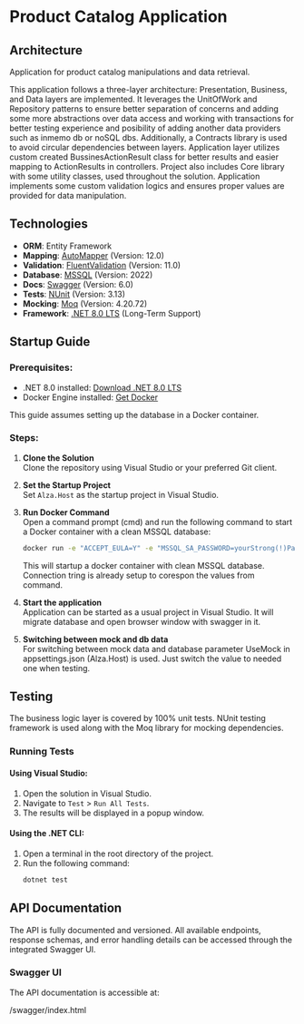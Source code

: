 # Product Catalog Application

## Architecture
Application for product catalog manipulations and data retrieval.

This application follows a three-layer architecture: Presentation, Business, and Data layers are implemented. It leverages the UnitOfWork and Repository patterns to ensure better separation of concerns and adding some more abstractions over data access and working with transactions for better testing experience and posibility of adding another data providers such as inmemo db or noSQL dbs. 
Additionally, a Contracts library is used to avoid circular dependencies between layers.
Application layer utilizes custom created BussinesActionResult class for better results and easier mapping to ActionResults in controllers.
Project also includes Core library with some utility classes, used throughout the solution.
Application implements some custom validation logics and ensures proper values are provided for data manipulation.

## Technologies

- **ORM**: Entity Framework
- **Mapping**: [AutoMapper](https://automapper.org/) (Version: 12.0)
- **Validation**: [FluentValidation](https://fluentvalidation.net/) (Version: 11.0)
- **Database**: [MSSQL](https://www.microsoft.com/en-us/sql-server) (Version: 2022)
- **Docs**: [Swagger](https://swagger.io/) (Version: 6.0)
- **Tests**: [NUnit](https://nunit.org/) (Version: 3.13)
- **Mocking**: [Moq](https://github.com/moq/moq4) (Version: 4.20.72)
- **Framework**: [.NET 8.0 LTS](https://dotnet.microsoft.com/en-us/download/dotnet/8.0) (Long-Term Support)

## Startup Guide

### Prerequisites:
- .NET 8.0 installed: [Download .NET 8.0 LTS](https://dotnet.microsoft.com/en-us/download/dotnet/8.0)
- Docker Engine installed: [Get Docker](https://www.docker.com/get-started)

This guide assumes setting up the database in a Docker container.

### Steps:

1. **Clone the Solution**  
   Clone the repository using Visual Studio or your preferred Git client.

2. **Set the Startup Project**  
   Set `Alza.Host` as the startup project in Visual Studio.

3. **Run Docker Command**  
   Open a command prompt (cmd) and run the following command to start a Docker container with a clean MSSQL database:

   ```bash
   docker run -e "ACCEPT_EULA=Y" -e "MSSQL_SA_PASSWORD=yourStrong(!)Password" -e "MSSQL_PID=Evaluation" -p 1433:1433 --name sqlpreview -d mcr.microsoft.com/mssql/server:2022-preview-ubuntu-22.04
   ```
   This will startup a docker container with clean MSSQL database. Connection tring is already setup to corespon the values from command.

4. **Start the application**\
   Application can be started as a usual project in Visual Studio. It will migrate database and open browser window with swagger in it.

6. **Switching between mock and db data**\
   For switching between mock data and database parameter UseMock in appsettings.json (Alza.Host) is used. Just switch the value to needed one when testing.

## Testing

The business logic layer is covered by 100% unit tests. NUnit testing framework is used along with the Moq library for mocking dependencies.

### Running Tests

#### Using Visual Studio:
1. Open the solution in Visual Studio.
2. Navigate to `Test` > `Run All Tests`.
3. The results will be displayed in a popup window.

#### Using the .NET CLI:
1. Open a terminal in the root directory of the project.
2. Run the following command:
   ```bash
   dotnet test
   
## API Documentation

The API is fully documented and versioned. All available endpoints, response schemas, and error handling details can be accessed through the integrated Swagger UI.

### Swagger UI

The API documentation is accessible at:

/swagger/index.html
